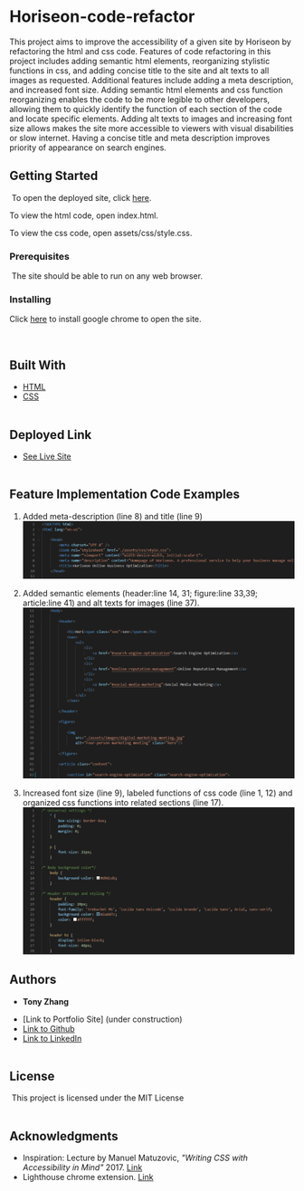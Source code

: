 # Horiseon-code-refactor

This project aims to improve the accessibility of a given site by Horiseon by refactoring the html and css code. Features of code refactoring in this project includes adding semantic html elements, reorganizing stylistic functions in css, and adding concise title to the site and alt texts to all images as requested. Additional features include adding a meta description, and increased font size. Adding semantic html elements and css function reorganizing enables the code to be more legible to other developers, allowing them to quickly identify the function of each section of the code and locate specific elements. Adding alt texts to images and increasing font size allows makes the site more accessible to viewers with visual disabilities or slow internet. Having a concise title and meta description improves priority of appearance on search engines.
​
## Getting Started
​
To open the deployed site, click [here](https://tonyzyt9947.github.io/Horiseon-code-refactor/).

To view the html code, open index.html.

To view the css code, open assets/css/style.css.
​
<br/>

### Prerequisites
​
The site should be able to run on any web browser.
<br/>
### Installing

Click [here](https://www.google.com/chrome/) to install google chrome to open the site.

<br/>

## Built With

* [HTML](https://developer.mozilla.org/en-US/docs/Web/HTML)
* [CSS](https://developer.mozilla.org/en-US/docs/Web/CSS)
<br/><br/>
## Deployed Link

* [See Live Site](https://tonyzyt9947.github.io/Horiseon-code-refactor/)
​
​<br/><br/>
## Feature Implementation Code Examples


1. Added meta-description (line 8) and title (line 9)
![head section of html code, featuring meta description and title](assets/images/readme_screenshots/meta-description-title.png)

2. Added semantic elements (header:line 14, 31; figure:line 33,39; article:line 41) and alt texts for images (line 37).
![body section of html code, with semantic elements and alt text for images](assets/images/readme_screenshots/header-alttexts.png)

3. Increased font size (line 9), labeled functions of css code (line 1, 12) and organized css functions into related sections (line 17).
![css code increased font size and organized into related sections titled by comments](assets/images/readme_screenshots/fontsize-reorg.png)


## Authors

* **Tony Zhang** 
- [Link to Portfolio Site] (under construction)
- [Link to Github](https://github.com/Tonyzyt9947)
- [Link to LinkedIn](https://www.linkedin.com/in/tony-zhang-61670421b/)
​
<br/><br/>

## License
​
This project is licensed under the MIT License 
​
<br/><br/>
## Acknowledgments
* Inspiration: Lecture by Manuel Matuzovic, _"Writing CSS with Accessibility in Mind"_ 2017. [Link](https://www.youtube.com/watch?v=EOiC2M47GBY&t=503s)
* Lighthouse chrome extension. [Link](https://developers.google.com/web/tools/lighthouse)